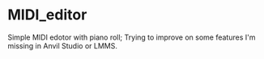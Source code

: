 # MIDI_editor
Simple MIDI edotor with piano roll; Trying to improve on some features I'm missing in Anvil Studio or LMMS. 
